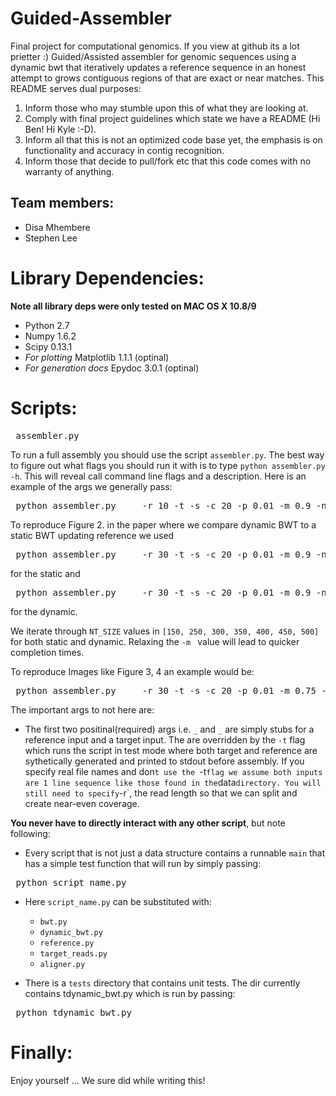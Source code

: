 Guided-Assembler
================

Final project for computational genomics. If you view at github its a lot prietter :)
Guided/Assisted assembler for genomic sequences using a dynamic bwt that iteratively updates a reference sequence in an honest attempt to grows contiguous regions of that are exact or near matches. This README serves dual purposes:
1. Inform those who may stumble upon this of what they are looking at.
2. Comply with final project guidelines which state we have a README (Hi Ben! Hi Kyle :-D).
3. Inform all that this is not an optimized code base yet, the emphasis is on functionality and accuracy in contig recognition.
4. Inform those that decide to pull/fork etc that this code comes with no warranty of anything.

Team members:
--------------
- Disa Mhembere
- Stephen Lee

Library Dependencies:
=====================
**Note all library deps were only tested on MAC OS X 10.8/9**

- Python 2.7
- Numpy 1.6.2
- Scipy 0.13.1
- *For plotting* Matplotlib 1.1.1 (optinal)
- *For generation docs* Epydoc 3.0.1 (optinal)

Scripts:
========

<pre> assembler.py </pre>
To run a full assembly you should use the script `assembler.py`. The best way to figure out what flags you should run it with is to type `python assembler.py -h`. This will reveal call command line flags and a description. Here is an example of the args we generally pass:
<pre> python assembler.py _ _ -r 10 -t -s -c 20 -p 0.01 -m 0.9 -n 100 -C 0.6 -e </pre>

To reproduce Figure 2. in the paper where we compare dynamic BWT to a static BWT updating reference we used 
<pre> python assembler.py _ _ -r 30 -t -s -c 20 -p 0.01 -m 0.9 -n NT\_SIZE -C 0.5 -e -O1 </pre> 
for the static and
<pre> python assembler.py _ _ -r 30 -t -s -c 20 -p 0.01 -m 0.9 -n NT\_SIZE -C 0.5 -e </pre>  for the dynamic.
We iterate through `NT_SIZE` values in `[150, 250, 300, 350, 400, 450, 500]` for both static and dynamic. Relaxing the `-m ` value will lead to quicker completion times.

To reproduce Images like Figure 3, 4 an example would be:
<pre> python assembler.py _ _ -r 30 -t -s -c 20 -p 0.01 -m 0.75 -n 100 -C 0.5 -e -P -S -F p100 </pre>  

The important args to not here are:
- The first two positinal(required) args i.e. `_` and `_` are simply stubs for a reference input and a target input. The are overridden by the `-t` flag which runs the script in test mode where both target and reference are sythetically generated and printed to stdout before assembly. If you specify real file names and don`t use the `-t` flag we assume both inputs are 1 line sequence like those found in the `data` directory. You will still need to specify `-r`, the read length so that we can split and create near-even coverage.

**You never have to directly interact with any other script**, but note following:
- Every script that is not just a data structure contains a runnable `main` that has a simple test function that will run by simply passing:
<pre> python script_name.py </pre>
  - Here `script_name.py` can be substituted with: 
    - `bwt.py`
    - `dynamic_bwt.py`
    - `reference.py`
    - `target_reads.py`
    - `aligner.py`

- There is a `tests` directory that contains unit tests. The dir currently contains tdynamic_bwt.py which is run by passing:
<pre> python tdynamic_bwt.py </pre>

Finally:
========
Enjoy yourself ... We sure did while writing this!
